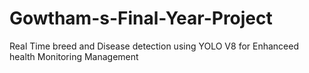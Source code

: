 # Gowtham-s-Final-Year-Project
Real Time breed and Disease detection using YOLO V8 for Enhanceed health Monitoring Management
